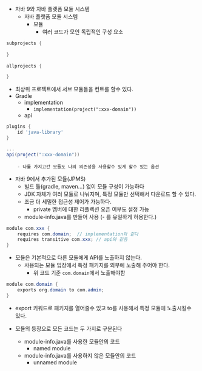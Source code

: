- 자바 9와 자바 플랫폼 모듈 시스템
	- 자바 플랫폼 모듈 시스템
		- 모듈
			- 여러 코드가 모인 독립적인 구성 요소
```groovy
subprojects {  
  
}  
  
allprojects {  

}
```
- 최상위 프로젝트에서 서브 모듈들을 컨트롤 할수 있다.
- Gradle
	- implementation
		- `implementation(project(":xxx-domain"))`
	- api
```groovy
plugins {
    id 'java-library'
}

...
api(project(":xxx-domain"))
```
		- 나를 가지고간 모듈도 나의 의존성을 사용할수 있게 할수 있는 옵션

- 자바 9에서 추가된 모듈(JPMS)
	- 빌드 툴(gradle, maven...) 없이 모듈 구성이 가능하다
	- JDK 자체가 여러 모듈로 나눠지며, 특정 모듈만 선택해서 다운로드 할 수 있다.
	- 조금 더 세밀한 접근성 제어가 가능하다.
		- private 멤버에 대한 리플렉션 오픈 여부도 설정 가능
	- module-info.java를 만들어 사용 (- 를 유일하게 허용한다.)
```java
module com.xxx {
	requires com.domain;  // implementation와 같다
    requires transitive com.xxx; // api와 같음
}
```
- 모듈은 기본적으로 다른 모듈에게 API를 노출하지 않는다.
	- 사용되는 모듈 입장에서 특정 패키지를 외부에 노출해 주어야 한다.
		- 위 코드 기준 `com.domain`에서 노출해야함
```java
module com.domain {
    exports org.domain to com.admin;
}
```
- export 키워드로 패키지를 열어줄수 있고 to를 사용해서 특정 모듈에 노출시킬수 있다.

- 모듈의 등장으로 모든 코드는 두 가지로 구분된다
	- module-info.java를 사용한 모듈안의 코드
		- named module
	- module-info.java를 사용하지 않은 모듈안의 코드
		- unnamed module